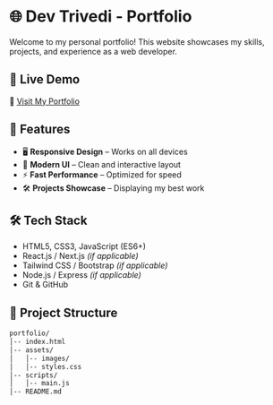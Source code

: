 # 🌐 Dev Trivedi - Portfolio

Welcome to my personal portfolio! This website showcases my skills, projects, and experience as a web developer.

## 🚀 Live Demo
🔗 [Visit My Portfolio](beyondinfinite.netlify.app)

## 📌 Features
- 🖥️ **Responsive Design** – Works on all devices
- 🎨 **Modern UI** – Clean and interactive layout
- ⚡ **Fast Performance** – Optimized for speed
- 🛠️ **Projects Showcase** – Displaying my best work

## 🛠️ Tech Stack
- HTML5, CSS3, JavaScript (ES6+)
- React.js / Next.js *(if applicable)*
- Tailwind CSS / Bootstrap *(if applicable)*
- Node.js / Express *(if applicable)*
- Git & GitHub

## 📂 Project Structure
```bash
portfolio/
│-- index.html
│-- assets/
│   │-- images/
│   │-- styles.css
│-- scripts/
│   │-- main.js
│-- README.md
